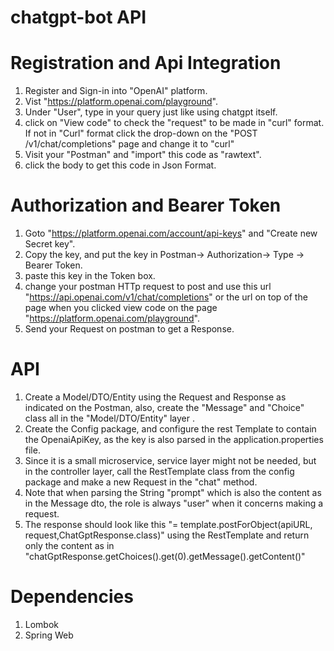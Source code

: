 # chatgpt-bot API

# Registration and Api Integration
1. Register and Sign-in into "OpenAI" platform.
2. Vist "https://platform.openai.com/playground".
3. Under "User", type in your query just like using chatgpt itself.
4. click on "View code" to check the "request" to be made in "curl" format. If not in "Curl" format click the drop-down on the "POST /v1/chat/completions" page and change it to "curl"
5. Visit your "Postman" and "import" this code as "rawtext".
6. click the body to get this code in Json Format.

# Authorization and Bearer Token
1. Goto "https://platform.openai.com/account/api-keys" and "Create new Secret key".
2. Copy the key, and put the key in Postman-> Authorization-> Type -> Bearer Token.
3. paste this key in the Token box.
4. change your postman HTTp request to post and use this url "https://api.openai.com/v1/chat/completions" or the url on top of the page when you clicked view code on the page "https://platform.openai.com/playground".
5. Send your Request on postman to get a Response.

# API
1. Create a Model/DTO/Entity using the Request and Response as indicated on the Postman, also, create the "Message" and "Choice" class all in the "Model/DTO/Entity" layer .
2. Create the Config package, and configure the rest Template to contain the OpenaiApiKey, as the key is also parsed in the application.properties file.
3. Since it is a small microservice, service layer might not be needed, but in the controller layer, call the RestTemplate class from the config package and make a new Request in the "chat" method.
4. Note that when parsing the String "prompt" which is also the content as in the Message dto, the role is always "user" when it concerns making a request.
5. The response should look like this "= template.postForObject(apiURL, request,ChatGptResponse.class)" using the RestTemplate and return only the content as in "chatGptResponse.getChoices().get(0).getMessage().getContent()"

# Dependencies
1. Lombok
2. Spring Web
